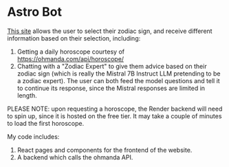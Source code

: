 # Astro Bot
[This site](https://astro-bot.vercel.app/) allows the user to select their zodiac sign, and receive different information based on their selection, including:
1. Getting a daily horoscope courtesy of https://ohmanda.com/api/horoscope/
2. Chatting with a "Zodiac Expert" to give them advice based on their zodiac sign (which is really the Mistral 7B Instruct LLM pretending to be a zodiac expert). The user can both feed the model questions and tell it to continue its response, since the Mistral responses are limited in length.

PLEASE NOTE: upon requesting a horoscope, the Render backend will need to spin up, since it is hosted on the free tier. It may take a couple of minutes to load the first horoscope.


My code includes:
1. React pages and components for the frontend of the website.
2. A backend which calls the ohmanda API.
